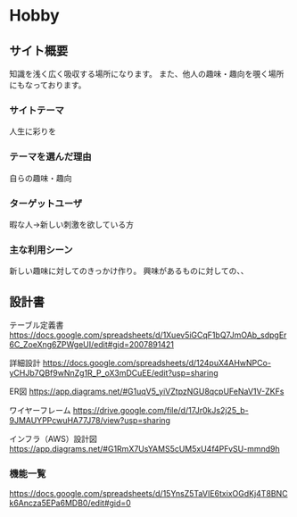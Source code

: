 #  Hobby

## サイト概要
  知識を浅く広く吸収する場所になります。
  また、他人の趣味・趣向を覗く場所にもなっております。

### サイトテーマ
  人生に彩りを

### テーマを選んだ理由
  自らの趣味・趣向

### ターゲットユーザ
  暇な人→新しい刺激を欲している方
  
### 主な利用シーン
  新しい趣味に対してのきっかけ作り。
  興味があるものに対しての、、

## 設計書
  テーブル定義書
    <https://docs.google.com/spreadsheets/d/1Xuev5iGCqF1bQ7JmOAb_sdpgEr6C_ZoeXng6ZPWgeUI/edit#gid=2007891421>

  詳細設計
    <https://docs.google.com/spreadsheets/d/124puX4AHwNPCo-yCHJb7QBf9wNnZg1R_P_oX3mDCuEE/edit?usp=sharing>

  ER図
    <https://app.diagrams.net/#G1uqV5_yiVZtpzNGU8qcpUFeNaV1V-ZKFs>

  ワイヤーフレーム
    <https://drive.google.com/file/d/17Jr0kJs2j25_b-9JMAUYPPcwuHA77J78/view?usp=sharing>

  インフラ（AWS）設計図
    <https://app.diagrams.net/#G1RmX7UsYAMS5cUM5xU4f4PFvSU-mmnd9h>

### 機能一覧
  <https://docs.google.com/spreadsheets/d/15YnsZ5TaVIE6txixOGdKj4T8BNCk6Ancza5EPa6MDB0/edit#gid=0>